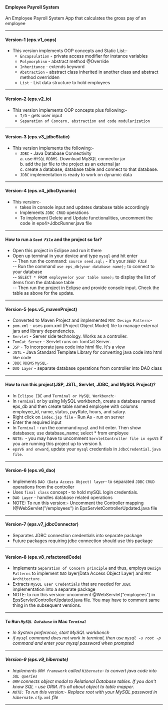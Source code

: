 #### Employee Payroll System 
An Employee Payroll System App that calculates the gross pay of an employee
<hr>

#### Version-1 (eps.v1_oops) 

- This version implements OOP concepts and Static List:-
	- ``Encapsulation`` - private access modifier for instance variables <br>
	- ``Polymorphism`` - abstract method @Override <br>
	- ``Inheritance`` - extends keyword <br>
	- ``Abstraction`` - abstract class inherited in another class and abstract method overridden <br>
	- ``List`` - List data structure to hold employees
	
<hr>	

#### Version-2 (eps.v2_io) 

- This version implements OOP concepts plus following:- 
	- ``I/O`` - gets user input <br>
	- ``Separation of Concern, abstraction and code modularization`` <br>

<hr>

#### Version-3 (eps.v3_jdbcStatic) 

- This version implements the following:- 
	- ``JDBC`` - Java Database Connectivity <br>
		a. use ``MYSQL`` ``RDBMS``. Download MySQL connector jar <br>
		b. add the jar file to the project as an external jar <br>
		c. create a database, database table and connect to that database. <br>
	- ``JDBC`` implementation is ready to work on dynamic data <br>

<hr>

#### Version-4 (eps.v4_jdbcDynamic) 

- This version:- 
	- takes in console input and updates database table accordingly <br>
	- Implements ``JDBC CRUD`` operations <br>
	- To implement Delete and Update functionalities, uncomment the code in eps4>JdbcRunner.java file
	
<hr>

#### How to run a <i>``Seed File``</i> and the project so far? 
- Open this project in Eclipse and run it there
- Open up terminal in your device and type ``mysql`` and hit enter <br>
	-- Then run the command: ``source seed.sql;`` - it's your <i>``SEED FILE``</i> <br>
	-- Run the command ``use eps_db(your database name);`` to connect to your database <br>
	-- ``SELECT * FROM employee(or your table name);`` to display the list of items from the database table <br>
	-- Then run the project in Eclipse and provide console input. Check the table as above for the update.
	
<hr>


#### Version-5 (eps.v5_mavenProject) 

- Converted to Maven Project and implemented ``MVC Design Pattern``:-
- ``pom.xml`` - uses pom.xml (Project Object Model) file to manage external jars and library 		dependencies.<br>
- ``Servlet`` - Server side technology. Works as a controller.<br>
- ``TomCat Server`` - Servlet runs on TomCat Server.<br>
- ``JSP`` - To incorporate java code into html file. It's a view<br>
- ``JSTL`` - Java Standard Template Library for converting java code into html like code<br>
- ``JDBC`` ``RDBMS`` ``MySQL``- <br>
- ``DAO Layer`` - separate database operations from controller into DAO class <br>

<hr>

#### How to run this project(JSP, JSTL, Servlet, JDBC, and MySQL Project)? 

- In ``Eclipse IDE`` and ``Terminal or MySQL Workbench``:-
- In ``Terminal`` or by using MySQL workbench, create a database named eps_db and then create table named employee with columns employee_id, name, status, payRate, hours, and salary.
- Right click on ``index.jsp file`` - Run As - run on server <br>
- Enter the required input <br>
- In ``Terminal`` - run the command ``mysql`` and hit enter. Then show databases; use database_name; select * from employee<br>
- ``NOTE:`` - you may have to uncomment ``ServletController file in epsV5`` if you are running this project up to version 5. <br>
- ``epsV6 and onward``, update your ``mysql`` credentials in ``JdbcCredential.java file``.

<hr>

#### Version-6 (eps.v6_dao) 

- Implements ``DAO (Data Access Object) layer``- to separated ``JDBC`` ``CRUD`` operations from the controller
- Uses ``final class`` concept - to hold mySQL login credentials.<br>
- ``DAO Layer`` - handles database related operations
- NOTE: To run this version:- Uncomment the Controller mapping (@WebServlet("/employees") in EpsServletControllerUpdated.java file

<hr>

#### Version-7 (eps.v7_jdbcConnector) 
- Separates JDBC connection credentials into separate package
- Future packages requiring jdbc connection should use this package

<hr>

#### Version-8 (eps.v8_refactoredCode) 
- Implements ``Separation of Concern principle`` and thus, employs ``Design Patterns`` to implement ``DAO`` layer(Data Access Object Layer) and ``MVC Architecture``. 
- Extracts ``MySQL user Credentials`` that are needed for ``JDBC`` implementation into a separate package
- NOTE: to run this version: uncomment @WebServlet("employees") in EpsServletControllerUpdated.java file. You may have to comment same thing in the subsequent versions.
 
<hr>

#### To Run <i>``MySQL Database``</i> in Mac <i>``Terminal``<i/> 
- In System preference, start MySQL workbench
- if ``mysql`` command does not work in terminal, then use ``mysql -u root -p`` command and enter your mysql password when prompted

<hr>

#### Version-9 (eps.v9_hibernate) 
- Implements ``ORM framework`` called ``Hibernate``- to convert java code into ``SQL queries``
- ``ORM`` connects object modal to Relational Database tables. If you don't know SQL - use ORM. It's all about object to table mapper.
- ``NOTE:`` To run this version:- Replace root with your MySQL password in ``hibernate.cfg.xml`` file
 

<hr>
